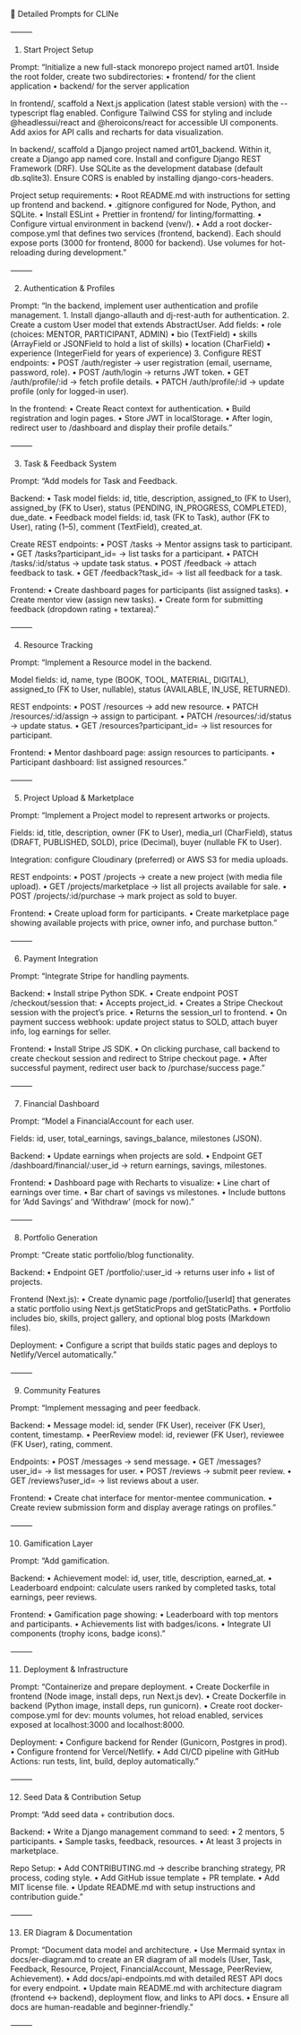 🔧 Detailed Prompts for CLINe

⸻

1. Start Project Setup

Prompt:
“Initialize a new full-stack monorepo project named art01. Inside the root folder, create two subdirectories:
	•	frontend/ for the client application
	•	backend/ for the server application

In frontend/, scaffold a Next.js application (latest stable version) with the --typescript flag enabled. Configure Tailwind CSS for styling and include @headlessui/react and @heroicons/react for accessible UI components. Add axios for API calls and recharts for data visualization.

In backend/, scaffold a Django project named art01_backend. Within it, create a Django app named core. Install and configure Django REST Framework (DRF). Use SQLite as the development database (default db.sqlite3). Ensure CORS is enabled by installing django-cors-headers.

Project setup requirements:
	•	Root README.md with instructions for setting up frontend and backend.
	•	.gitignore configured for Node, Python, and SQLite.
	•	Install ESLint + Prettier in frontend/ for linting/formatting.
	•	Configure virtual environment in backend (venv/).
	•	Add a root docker-compose.yml that defines two services (frontend, backend). Each should expose ports (3000 for frontend, 8000 for backend). Use volumes for hot-reloading during development.”

⸻

2. Authentication & Profiles

Prompt:
“In the backend, implement user authentication and profile management.
	1.	Install django-allauth and dj-rest-auth for authentication.
	2.	Create a custom User model that extends AbstractUser. Add fields:
	•	role (choices: MENTOR, PARTICIPANT, ADMIN)
	•	bio (TextField)
	•	skills (ArrayField or JSONField to hold a list of skills)
	•	location (CharField)
	•	experience (IntegerField for years of experience)
	3.	Configure REST endpoints:
	•	POST /auth/register → user registration (email, username, password, role).
	•	POST /auth/login → returns JWT token.
	•	GET /auth/profile/:id → fetch profile details.
	•	PATCH /auth/profile/:id → update profile (only for logged-in user).

In the frontend:
	•	Create React context for authentication.
	•	Build registration and login pages.
	•	Store JWT in localStorage.
	•	After login, redirect user to /dashboard and display their profile details.”

⸻

3. Task & Feedback System

Prompt:
“Add models for Task and Feedback.

Backend:
	•	Task model fields: id, title, description, assigned_to (FK to User), assigned_by (FK to User), status (PENDING, IN_PROGRESS, COMPLETED), due_date.
	•	Feedback model fields: id, task (FK to Task), author (FK to User), rating (1–5), comment (TextField), created_at.

Create REST endpoints:
	•	POST /tasks → Mentor assigns task to participant.
	•	GET /tasks?participant_id= → list tasks for a participant.
	•	PATCH /tasks/:id/status → update task status.
	•	POST /feedback → attach feedback to task.
	•	GET /feedback?task_id= → list all feedback for a task.

Frontend:
	•	Create dashboard pages for participants (list assigned tasks).
	•	Create mentor view (assign new tasks).
	•	Create form for submitting feedback (dropdown rating + textarea).”

⸻

4. Resource Tracking

Prompt:
“Implement a Resource model in the backend.

Model fields: id, name, type (BOOK, TOOL, MATERIAL, DIGITAL), assigned_to (FK to User, nullable), status (AVAILABLE, IN_USE, RETURNED).

REST endpoints:
	•	POST /resources → add new resource.
	•	PATCH /resources/:id/assign → assign to participant.
	•	PATCH /resources/:id/status → update status.
	•	GET /resources?participant_id= → list resources for participant.

Frontend:
	•	Mentor dashboard page: assign resources to participants.
	•	Participant dashboard: list assigned resources.”

⸻

5. Project Upload & Marketplace

Prompt:
“Implement a Project model to represent artworks or projects.

Fields: id, title, description, owner (FK to User), media_url (CharField), status (DRAFT, PUBLISHED, SOLD), price (Decimal), buyer (nullable FK to User).

Integration: configure Cloudinary (preferred) or AWS S3 for media uploads.

REST endpoints:
	•	POST /projects → create a new project (with media file upload).
	•	GET /projects/marketplace → list all projects available for sale.
	•	POST /projects/:id/purchase → mark project as sold to buyer.

Frontend:
	•	Create upload form for participants.
	•	Create marketplace page showing available projects with price, owner info, and purchase button.”

⸻

6. Payment Integration

Prompt:
“Integrate Stripe for handling payments.

Backend:
	•	Install stripe Python SDK.
	•	Create endpoint POST /checkout/session that:
	•	Accepts project_id.
	•	Creates a Stripe Checkout session with the project’s price.
	•	Returns the session_url to frontend.
	•	On payment success webhook: update project status to SOLD, attach buyer info, log earnings for seller.

Frontend:
	•	Install Stripe JS SDK.
	•	On clicking purchase, call backend to create checkout session and redirect to Stripe checkout page.
	•	After successful payment, redirect user back to /purchase/success page.”

⸻

7. Financial Dashboard

Prompt:
“Model a FinancialAccount for each user.

Fields: id, user, total_earnings, savings_balance, milestones (JSON).

Backend:
	•	Update earnings when projects are sold.
	•	Endpoint GET /dashboard/financial/:user_id → return earnings, savings, milestones.

Frontend:
	•	Dashboard page with Recharts to visualize:
	•	Line chart of earnings over time.
	•	Bar chart of savings vs milestones.
	•	Include buttons for ‘Add Savings’ and ‘Withdraw’ (mock for now).”

⸻

8. Portfolio Generation

Prompt:
“Create static portfolio/blog functionality.

Backend:
	•	Endpoint GET /portfolio/:user_id → returns user info + list of projects.

Frontend (Next.js):
	•	Create dynamic page /portfolio/[userId] that generates a static portfolio using Next.js getStaticProps and getStaticPaths.
	•	Portfolio includes bio, skills, project gallery, and optional blog posts (Markdown files).

Deployment:
	•	Configure a script that builds static pages and deploys to Netlify/Vercel automatically.”

⸻

9. Community Features

Prompt:
“Implement messaging and peer feedback.

Backend:
	•	Message model: id, sender (FK User), receiver (FK User), content, timestamp.
	•	PeerReview model: id, reviewer (FK User), reviewee (FK User), rating, comment.

Endpoints:
	•	POST /messages → send message.
	•	GET /messages?user_id= → list messages for user.
	•	POST /reviews → submit peer review.
	•	GET /reviews?user_id= → list reviews about a user.

Frontend:
	•	Create chat interface for mentor-mentee communication.
	•	Create review submission form and display average ratings on profiles.”

⸻

10. Gamification Layer

Prompt:
“Add gamification.

Backend:
	•	Achievement model: id, user, title, description, earned_at.
	•	Leaderboard endpoint: calculate users ranked by completed tasks, total earnings, peer reviews.

Frontend:
	•	Gamification page showing:
	•	Leaderboard with top mentors and participants.
	•	Achievements list with badges/icons.
	•	Integrate UI components (trophy icons, badge icons).”

⸻

11. Deployment & Infrastructure

Prompt:
“Containerize and prepare deployment.
	•	Create Dockerfile in frontend (Node image, install deps, run Next.js dev).
	•	Create Dockerfile in backend (Python image, install deps, run gunicorn).
	•	Create root docker-compose.yml for dev: mounts volumes, hot reload enabled, services exposed at localhost:3000 and localhost:8000.

Deployment:
	•	Configure backend for Render (Gunicorn, Postgres in prod).
	•	Configure frontend for Vercel/Netlify.
	•	Add CI/CD pipeline with GitHub Actions: run tests, lint, build, deploy automatically.”

⸻

12. Seed Data & Contribution Setup

Prompt:
“Add seed data + contribution docs.

Backend:
	•	Write a Django management command to seed:
	•	2 mentors, 5 participants.
	•	Sample tasks, feedback, resources.
	•	At least 3 projects in marketplace.

Repo Setup:
	•	Add CONTRIBUTING.md → describe branching strategy, PR process, coding style.
	•	Add GitHub issue template + PR template.
	•	Add MIT license file.
	•	Update README.md with setup instructions and contribution guide.”

⸻

13. ER Diagram & Documentation

Prompt:
“Document data model and architecture.
	•	Use Mermaid syntax in docs/er-diagram.md to create an ER diagram of all models (User, Task, Feedback, Resource, Project, FinancialAccount, Message, PeerReview, Achievement).
	•	Add docs/api-endpoints.md with detailed REST API docs for every endpoint.
	•	Update main README.md with architecture diagram (frontend ↔ backend), deployment flow, and links to API docs.
	•	Ensure all docs are human-readable and beginner-friendly.”

⸻


